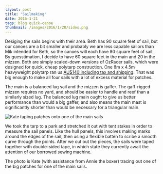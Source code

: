 ```yaml
---
layout: post
title: "Sailmaking"
date: 2016-1-21
tags: blog quick-canoe
thumbnail: /images/2016/1/20/sides.png
---
```


Desiging the sails begins with their area. Beth has 90 square feet of sail, but our canoes are a bit smaller and probably we are less capable sailors than Mik intended for Beth, so the canoes will each have 80 square feet of sail. By guesstimation, I decide to have 60 square feet in the main and 20 in the mizzen. Both are simply scaled-down versions of OzRacer sails, which were designed for quick, cheap polytarp construction. One 8m x 4.5m heavyweight polytarp ran us [AU$140 including tax and shipping](http://www.tarpaulinsdirect.com.au/online-shop/poly-heavy-duty-white/polyethylene-heavy-duty-white-4-5m-x-8-0m). That was big enough to make all four sails with a lot of excess material for patches.

The main is a balanced lug sail and the mizzen is gaffer. The gaff-rigged mizzen requires no yard, and should be easier to handle and reef than a similarly sized lug. The balanced lug main ought to give us better performance than would a big gaffer, and also means the main mast is significantly shorter than would be necessary for a triangular main.

![Kate taping patches onto one of the main sails](/images/2016/1/21/kate-annie/sail.png)

We took the tarp to a park and stretched it out with tent stakes in order to measure the sail panels. Like the hull panels, this involves making marks around the edges of the sail, then using a flexible batten to scribe a smooth curve through the points. After we cut out the pieces, the sails were taped together with double-sided tape, in which state they currently await the attention of our borrowed sewing machine.

The photo is Kate (with assistance from Annie the boxer) tracing out one of the big patches for one of the main sails.
